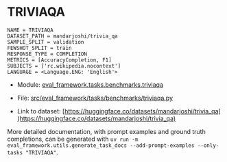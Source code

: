 # TRIVIAQA

````
NAME = TRIVIAQA
DATASET_PATH = mandarjoshi/trivia_qa
SAMPLE_SPLIT = validation
FEWSHOT_SPLIT = train
RESPONSE_TYPE = COMPLETION
METRICS = [AccuracyCompletion, F1]
SUBJECTS = ['rc.wikipedia.nocontext']
LANGUAGE = <Language.ENG: 'English'>
````

- Module: [eval_framework.tasks.benchmarks.triviaqa](eval_framework.tasks.benchmarks.triviaqa)

- File: [src/eval_framework/tasks/benchmarks/triviaqa.py](../../src/eval_framework/tasks/benchmarks/triviaqa.py)

- Link to dataset: [https://huggingface.co/datasets/mandarjoshi/trivia_qa](https://huggingface.co/datasets/mandarjoshi/trivia_qa)

More detailed documentation, with prompt examples and ground truth completions, can be generated with `uv run -m eval_framework.utils.generate_task_docs --add-prompt-examples --only-tasks "TRIVIAQA"`.
